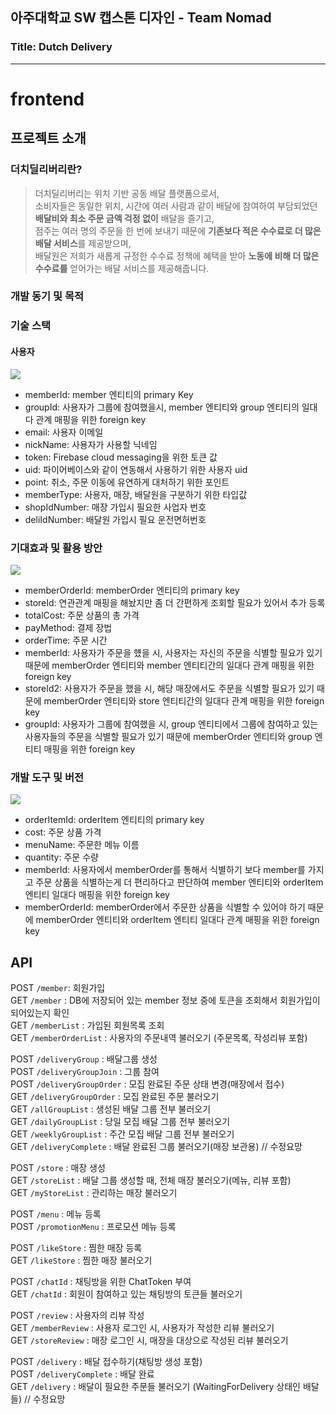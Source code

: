 ## 아주대학교 SW 캡스톤 디자인 - Team Nomad
### Title: Dutch Delivery

---

# frontend

## 프로젝트 소개

### 더치딜리버리란?

> 더치딜리버리는 위치 기반 공동 배달 플랫폼으로서, <br>
> 소비자들은 동일한 위치, 시간에 여러 사람과 같이 배달에 참여하여 부담되었던 <b>배달비와 최소 주문 금액 걱정 없이</b> 배달을 즐기고, <br>
> 점주는 여러 명의 주문을 한 번에 보내기 때문에 <b>기존보다 적은 수수료로 더 많은 배달 서비스</b>를 제공받으며, <br>
> 배달원은 저희가 새롭게 규정한 수수료 정책에 혜택을 받아 <b>노동에 비해 더 많은 수수료를</b> 얻어가는 배달 서비스를 제공해줍니다. <br>

### 개발 동기 및 목적

> 

### 기술 스택

#### 사용자
![](img/member1.png)
- memberId: member 엔티티의 primary Key
- groupId: 사용자가 그룹에 참여했을시, member 엔티티와 group 엔티티의 일대다 관계 매핑을 위한 foreign key
- email: 사용자 이메일
- nickName: 사용자가 사용할 닉네임
- token: Firebase cloud messaging을 위한 토큰 값
- uid: 파이어베이스와 같이 연동해서 사용하기 위한 사용자 uid
- point: 취소, 주문 이동에 유연하게 대처하기 위한 포인트
- memberType: 사용자, 매장, 배달원을 구분하기 위한 타입값
- shopIdNumber: 매장 가입시 필요한 사업자 번호
- deliIdNumber: 배달원 가입시 필요 운전면허번호

### 기대효과 및 활용 방안
![](img/memberOrder.png)
- memberOrderId: memberOrder 엔티티의 primary key
- storeId: 연관관계 매핑을 해놨지만 좀 더 간편하게 조회할 필요가 있어서 추가 등록
- totalCost: 주문 상품의 총 가격
- payMethod: 결제 장법
- orderTime: 주문 시간
- memberId: 사용자가 주문을 헀을 시, 사용자는 자신의 주문을 식별할 필요가 있기 때문에 memberOrder 엔티티와 member 엔티티간의 일대다 관계 매핑을 위한 foreign key
- storeId2: 사용자가 주문을 했을 시, 해당 매장에서도 주문을 식별할 필요가 있기 때문에 memberOrder 엔티티와 store 엔티티간의 일대다 관계 매핑을 위한 foreign key
- groupId: 사용자가 그룹에 참여했을 시, group 엔티티에서 그룹에 참여하고 있는 사용자들의 주문을 식별할 필요가 있기 때문에 memberOrder 엔티티와 group 엔티티 매핑을 위한 foreign key

### 개발 도구 및 버전
![](img/orderItem.png)
- orderItemId: orderItem 엔티티의 primary key
- cost: 주문 상품 가격
- menuName: 주문한 메뉴 이름
- quantity: 주문 수량
- memberId: 사용자에서 memberOrder를 통해서 식별하기 보다 member를 가지고 주문 상품을 식별하는게 더 편리하다고 판단하여 member 엔티티와 orderItem 엔티티 일대다 매핑을 위한 foreign key
- memberOrderId: memberOrder에서 주문한 상품을 식별할 수 있어야 하기 때문에 memberOrder 엔티티와 orderItem 엔티티 일대다 관계 매핑을 위한 foreign key


## API

POST `/member`: 회원가입<br>
GET `/member` : DB에 저장되어 있는 member 정보 중에 토큰을 조회해서 회원가입이 되어있는지 확인<br>
GET `/memberList` : 가입된 회원목록 조회<br>
GET `/memberOrderList` : 사용자의 주문내역 불러오기 (주문목록, 작성리뷰 포함)<br>

POST `/deliveryGroup` : 배달그룹 생성<br>
POST `/deliveryGroupJoin` : 그룹 참여<br>
POST `/deliveryGroupOrder` : 모집 완료된 주문 상태 변경(매장에서 접수)<br>
GET `/deliveryGroupOrder` : 모집 완료된 주문 불러오기 <br>
GET `/allGroupList` : 생성된 배달 그룹 전부 불러오기<br>
GET `/dailyGroupList` : 당일 모집 배달 그룹 전부 불러오기<br>
GET `/weeklyGroupList` : 주간 모집 배달 그룹 전부 불러오기<br>
GET `/deliveryComplete` : 배달 완료된 그룹 불러오기(매장 보관용) // 수정요망<br>

POST `/store` : 매장 생성<br>
GET `/storeList` : 배달 그룹 생성할 때, 전체 매장 불러오기(메뉴, 리뷰 포함)<br>
GET `/myStoreList` : 관리하는 매장 불러오기<br>

POST `/menu` : 메뉴 등록<br>
POST `/promotionMenu` : 프로모션 메뉴 등록<br>

POST `/likeStore` : 찜한 매장 등록<br>
GET `/likeStore` : 찜한 매장 불러오기<br>

POST `/chatId` : 채팅방을 위한 ChatToken 부여<br>
GET `/chatId` : 회원이 참여하고 있는 채팅방의 토큰들 불러오기<br>

POST `/review` : 사용자의 리뷰 작성<br>
GET `/memberReview` : 사용자 로그인 시, 사용자가 작성한 리뷰 불러오기<br>
GET `/storeReview` : 매장 로그인 시, 매장을 대상으로 작성된 리뷰 불러오기<br>

POST `/delivery` : 배달 접수하기(채팅방 생성 포함)<br>
POST `/deliveryComplete` : 배달 완료<br>
GET `/delivery` : 배달이 필요한 주문들 불러오기 (WaitingForDelivery 상태인 배달들) // 수정요망<br>
